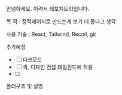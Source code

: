 안녕하세요. 이력서 레포지토리입니다.

목 적 : 정적페이지로 만드는게 보기 더 좋다고 생각

사용 기술 : React, Tailwind, Recoil, git

추가예정

- [ ] 다크모드
- [ ] 색, 디자인 컨셉 테일윈드에 적용
- [ ]

폴더구조 및 설명
